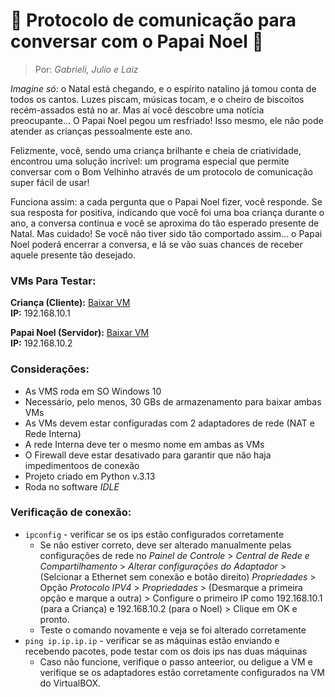 # 💬 Protocolo de comunicação para conversar com o Papai Noel 🎅

> Por: *Gabrieli, Julio e Laiz*

*Imagine só:* o Natal está chegando, e o espírito natalino já tomou conta de todos os cantos. Luzes piscam, músicas tocam, e o cheiro de biscoitos recém-assados está no ar. Mas aí você descobre uma notícia preocupante... O Papai Noel pegou um resfriado! Isso mesmo, ele não pode atender as crianças pessoalmente este ano.

Felizmente, você, sendo uma criança brilhante e cheia de criatividade, encontrou uma solução incrível: um programa especial que permite conversar com o Bom Velhinho através de um protocolo de comunicação super fácil de usar!

Funciona assim: a cada pergunta que o Papai Noel fizer, você responde. Se sua resposta for positiva, indicando que você foi uma boa criança durante o ano, a conversa continua e você se aproxima do tão esperado presente de Natal. Mas cuidado! Se você não tiver sido tão comportado assim... o Papai Noel poderá encerrar a conversa, e lá se vão suas chances de receber aquele presente tão desejado.

### VMs Para Testar:

**Criança (Cliente):** <a href="#">Baixar VM</a> <br>
**IP:** 192.168.10.1

**Papai Noel (Servidor):** <a href="#">Baixar VM</a> <br>
**IP:** 192.168.10.2

### Considerações:

* As VMS roda em SO Windows 10
* Necessário, pelo menos, 30 GBs de armazenamento para baixar ambas VMs
* As VMs devem estar configuradas com 2 adaptadores de rede (NAT e Rede Interna)
* A rede Interna deve ter o mesmo nome em ambas as VMs
* O Firewall deve estar desativado para garantir que não haja impedimentoos de conexão
* Projeto criado em Python v.3.13
* Roda no software *IDLE*

### Verificação de conexão:

* ``` ipconfig ``` - verificar se os ips estão configurados corretamente
  * Se não estiver correto, deve ser alterado manualmente pelas configurações de rede no *Painel de Controle* > *Central de Rede e Compartilhamento* > *Alterar configurações do Adaptador* > (Selcionar a Ethernet sem conexão e botão direito) *Propriedades* > Opção *Protocolo IPV4* > *Propriedades* > (Desmarque a primeira opção e marque a outra) > Configure o primeiro IP como 192.168.10.1 (para a Criança) e 192.168.10.2 (para o Noel) > Clique em OK e pronto.
  * Teste o comando novamente e veja se foi alterado corretamente
* ``` ping ip.ip.ip.ip ``` - verificar se as máquinas estão enviando e recebendo pacotes, pode testar com os dois ips nas duas máquinas
  * Caso não funcione, verifique o passo anteerior, ou deligue a VM e verifique se os adaptadores estão corretamente configurados na VM do VirtualBOX.  
